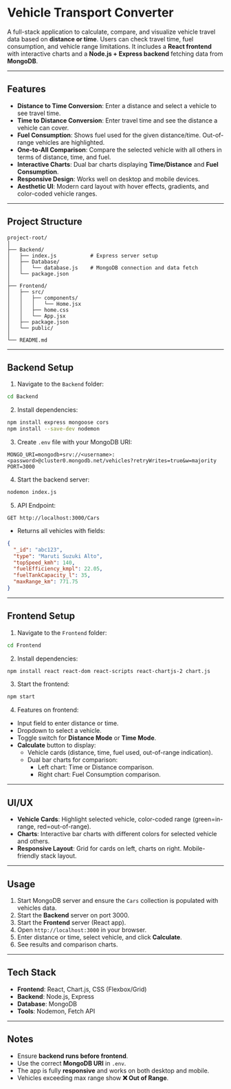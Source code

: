 # Vehicle Transport Converter

A full-stack application to calculate, compare, and visualize vehicle travel data based on **distance or time**. Users can check travel time, fuel consumption, and vehicle range limitations. It includes a **React frontend** with interactive charts and a **Node.js + Express backend** fetching data from **MongoDB**.

---

## Features

- **Distance to Time Conversion**: Enter a distance and select a vehicle to see travel time.
- **Time to Distance Conversion**: Enter travel time and see the distance a vehicle can cover.
- **Fuel Consumption**: Shows fuel used for the given distance/time. Out-of-range vehicles are highlighted.
- **One-to-All Comparison**: Compare the selected vehicle with all others in terms of distance, time, and fuel.
- **Interactive Charts**: Dual bar charts displaying **Time/Distance** and **Fuel Consumption**.
- **Responsive Design**: Works well on desktop and mobile devices.
- **Aesthetic UI**: Modern card layout with hover effects, gradients, and color-coded vehicle ranges.

---

## Project Structure

```
project-root/
│
├── Backend/
│   ├── index.js           # Express server setup
│   ├── Database/
│   │   └── database.js    # MongoDB connection and data fetch
│   └── package.json
│
├── Frontend/
│   ├── src/
│   │   ├── components/
│   │   │   └── Home.jsx
│   │   ├── home.css
│   │   └── App.jsx
│   ├── package.json
│   └── public/
│
└── README.md
```

---

## Backend Setup

1. Navigate to the `Backend` folder:

```bash
cd Backend
```

2. Install dependencies:

```bash
npm install express mongoose cors
npm install --save-dev nodemon
```

3. Create `.env` file with your MongoDB URI:

```
MONGO_URI=mongodb+srv://<username>:<password>@cluster0.mongodb.net/vehicles?retryWrites=true&w=majority
PORT=3000
```

4. Start the backend server:

```bash
nodemon index.js
```

5. API Endpoint:

```
GET http://localhost:3000/Cars
```

- Returns all vehicles with fields:

```json
{
  "_id": "abc123",
  "type": "Maruti Suzuki Alto",
  "topSpeed_kmh": 140,
  "fuelEfficiency_kmpl": 22.05,
  "fuelTankCapacity_l": 35,
  "maxRange_km": 771.75
}
```

---

## Frontend Setup

1. Navigate to the `Frontend` folder:

```bash
cd Frontend
```

2. Install dependencies:

```bash
npm install react react-dom react-scripts react-chartjs-2 chart.js
```

3. Start the frontend:

```bash
npm start
```

4. Features on frontend:

- Input field to enter distance or time.
- Dropdown to select a vehicle.
- Toggle switch for **Distance Mode** or **Time Mode**.
- **Calculate** button to display:
  - Vehicle cards (distance, time, fuel used, out-of-range indication).
  - Dual bar charts for comparison:
    - Left chart: Time or Distance comparison.
    - Right chart: Fuel Consumption comparison.

---

## UI/UX

- **Vehicle Cards**: Highlight selected vehicle, color-coded range (green=in-range, red=out-of-range).
- **Charts**: Interactive bar charts with different colors for selected vehicle and others.
- **Responsive Layout**: Grid for cards on left, charts on right. Mobile-friendly stack layout.

---

## Usage

1. Start MongoDB server and ensure the `Cars` collection is populated with vehicles data.
2. Start the **Backend** server on port 3000.
3. Start the **Frontend** server (React app).
4. Open `http://localhost:3000` in your browser.
5. Enter distance or time, select vehicle, and click **Calculate**.
6. See results and comparison charts.

---

## Tech Stack

- **Frontend**: React, Chart.js, CSS (Flexbox/Grid)
- **Backend**: Node.js, Express
- **Database**: MongoDB
- **Tools**: Nodemon, Fetch API

---

## Notes

- Ensure **backend runs before frontend**.
- Use the correct **MongoDB URI** in `.env`.
- The app is fully **responsive** and works on both desktop and mobile.
- Vehicles exceeding max range show **❌ Out of Range**.

